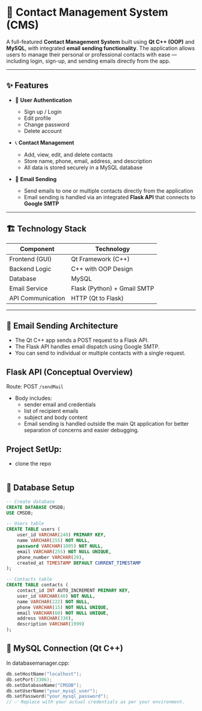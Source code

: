 # 📇 Contact Management System (CMS)

A full-featured **Contact Management System** built using **Qt C++ (OOP)** and **MySQL**, with integrated **email sending functionality**. The application allows users to manage their personal or professional contacts with ease — including login, sign-up, and sending emails directly from the app.

---

## ✨ Features

- 🔐 **User Authentication**
  - Sign up / Login
  - Edit profile
  - Change password
  - Delete account

- 📞 **Contact Management**
  - Add, view, edit, and delete contacts
  - Store name, phone, email, address, and description
  - All data is stored securely in a MySQL database

- 📧 **Email Sending**
  - Send emails to one or multiple contacts directly from the application
  - Email sending is handled via an integrated **Flask API** that connects to **Google SMTP**

---

## 🏗️ Technology Stack

| Component         | Technology                  |
| ----------------- | --------------------------- |
| Frontend (GUI)    | Qt Framework (C++)          |
| Backend Logic     | C++ with OOP Design         |
| Database          | MySQL                       |
| Email Service     | Flask (Python) + Gmail SMTP |
| API Communication | HTTP (Qt to Flask)          |

---


## 📡 Email Sending Architecture
- The Qt C++ app sends a POST request to a Flask API.
- The Flask API handles email dispatch using Google SMTP.
- You can send to individual or multiple contacts with a single request.

## Flask API (Conceptual Overview)
Route: POST `/sendMail`
- Body includes:
  - sender email and credentials
  - list of recipient emails
  - subject and body content
  - Email sending is handled outside the main Qt application for better separation of concerns and easier debugging.

## Project SetUp:
- clone the repo
  ```bash
  

  ```

## 🧰 Database Setup
```sql
-- Create database
CREATE DATABASE CMSDB;
USE CMSDB;

-- Users table
CREATE TABLE users (
    user_id VARCHAR(240) PRIMARY KEY,
    name VARCHAR(255) NOT NULL,
    password VARCHAR(1005) NOT NULL,
    email VARCHAR(255) NOT NULL UNIQUE,
    phone_number VARCHAR(20),
    created_at TIMESTAMP DEFAULT CURRENT_TIMESTAMP
);

-- Contacts table
CREATE TABLE contacts (
    contact_id INT AUTO_INCREMENT PRIMARY KEY,
    user_id VARCHAR(40) NOT NULL,
    name VARCHAR(222) NOT NULL,
    phone VARCHAR(15) NOT NULL UNIQUE,
    email VARCHAR(60) NOT NULL UNIQUE,
    address VARCHAR(330),
    description VARCHAR(1999)
);

```

## 🔗 MySQL Connection (Qt C++)
In databasemanager.cpp:

```cpp
db.setHostName("localhost");
db.setPort(3306);
db.setDatabaseName("CMSDB");
db.setUserName("your_mysql_user");
db.setPassword("your_mysql_password");
// ✅ Replace with your actual credentials as per your environment.
```
